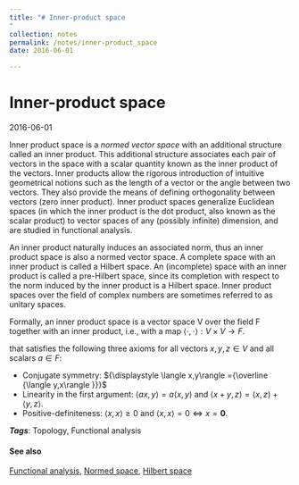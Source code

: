 ```yaml
---
title: "# Inner-product space
"
collection: notes
permalink: /notes/inner-product_space
date: 2016-06-01

---
```


# Inner-product space

2016-06-01

Inner product space is a *normed vector space* with an additional structure called an inner product. This additional structure associates each pair of vectors in the space with a scalar quantity known as the inner product of the vectors. Inner products allow the rigorous introduction of intuitive geometrical notions such as the length of a vector or the angle between two vectors. They also provide the means of defining orthogonality between vectors (zero inner product). Inner product spaces generalize Euclidean spaces (in which the inner product is the dot product, also known as the scalar product) to vector spaces of any (possibly infinite) dimension, and are studied in functional analysis.

An inner product naturally induces an associated norm, thus an inner product space is also a normed vector space. A complete space with an inner product is called a Hilbert space. An (incomplete) space with an inner product is called a pre-Hilbert space, since its completion with respect to the norm induced by the inner product is a Hilbert space. Inner product spaces over the field of complex numbers are sometimes referred to as unitary spaces.

Formally, an inner product space is a vector space V over the field F together with an inner product, i.e., with a map ${\displaystyle \langle \cdot ,\cdot \rangle :V\times V\to F}$.

that satisfies the following three axioms for all vectors ${\displaystyle x,y,z\in V}$ and all scalars ${\displaystyle a\in F}$:
* Conjugate symmetry: ${\displaystyle \langle x,y\rangle ={\overline {\langle y,x\rangle }}}$
* Linearity in the first argument: ${\displaystyle \langle ax,y\rangle =a\langle x,y\rangle }$ and ${\displaystyle \langle x+y,z\rangle =\langle x,z\rangle +\langle y,z\rangle }$.
* Positive-definiteness: ${\displaystyle \langle x,x\rangle \geq 0}$ and ${\displaystyle \langle x,x\rangle =0\Leftrightarrow x=\mathbf {0} }$.

***Tags***: Topology, Functional analysis

#### See also
[Functional analysis](/notes/functional_analysis), [Normed space](/notes/normed_space), [Hilbert space](/notes/hilbert_space)





